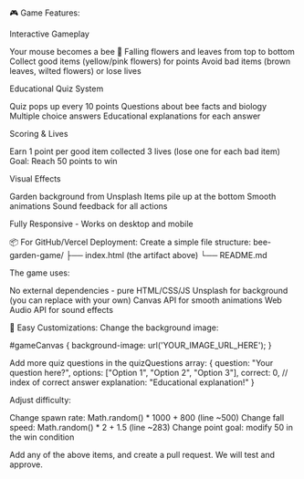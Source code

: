 🎮 Game Features:

Interactive Gameplay

Your mouse becomes a bee 🐝
Falling flowers and leaves from top to bottom
Collect good items (yellow/pink flowers) for points
Avoid bad items (brown leaves, wilted flowers) or lose lives


Educational Quiz System

Quiz pops up every 10 points
Questions about bee facts and biology
Multiple choice answers
Educational explanations for each answer


Scoring & Lives

Earn 1 point per good item collected
3 lives (lose one for each bad item)
Goal: Reach 50 points to win


Visual Effects

Garden background from Unsplash
Items pile up at the bottom
Smooth animations
Sound feedback for all actions


Fully Responsive - Works on desktop and mobile

📦 For GitHub/Vercel Deployment:
Create a simple file structure:
bee-garden-game/
├── index.html (the artifact above)
└── README.md

The game uses:

No external dependencies - pure HTML/CSS/JS
Unsplash for background (you can replace with your own)
Canvas API for smooth animations
Web Audio API for sound effects

🎨 Easy Customizations:
Change the background image:

#gameCanvas {
  background-image: url('YOUR_IMAGE_URL_HERE');
}

Add more quiz questions in the quizQuestions array:
{
  question: "Your question here?",
  options: ["Option 1", "Option 2", "Option 3"],
  correct: 0, // index of correct answer
  explanation: "Educational explanation!"
}

Adjust difficulty:

Change spawn rate: Math.random() * 1000 + 800 (line ~500)
Change fall speed: Math.random() * 2 + 1.5 (line ~283)
Change point goal: modify 50 in the win condition

Add any of the above items, and create a pull request. We will test and approve. 

